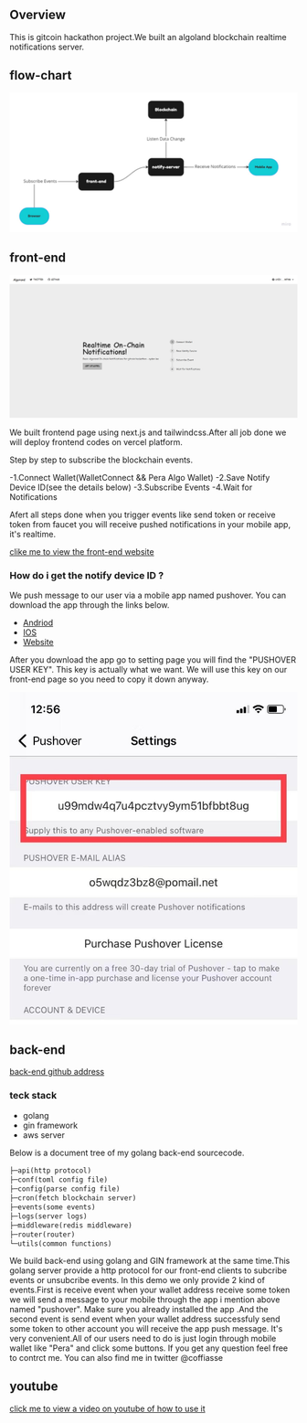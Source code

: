 ## Overview

This is gitcoin hackathon project.We built an algoland blockchain realtime notifications server.

## flow-chart

![alt Flowchart](public/Flowchart.jpg "Flowchart")

## front-end

![alt Flowchart](public/Frontend.png "Flowchart")

We built frontend page using next.js and tailwindcss.After all job done we will deploy frontend codes on vercel platform.

Step by step to subscribe the blockchain events.

-1.Connect Wallet(WalletConnect && Pera Algo Wallet)
-2.Save Notify Device ID(see the details below)
-3.Subscribe Events
-4.Wait for Notifications

Afert all steps done when you trigger events like send token or receive token from faucet you will receive pushed notifications in your mobile app, it's realtime.

[clike me to view the front-end website](https://realtime-notifications-frontend.vercel.app/ "subscribe")

### How do i get the notify device ID ?

We push message to our user via a mobile app named pushover.
You can download the app through the links below.

- [Andriod](https://play.google.com/store/apps/details?id=net.superblock.pushover)
- [IOS](https://apps.apple.com/us/app/pushover-notifications/id506088175?ls=1)
- [Website](https://pushover.net/)

After you download the app go to setting page you will find the "PUSHOVER USER KEY".
This key is actually what we want.
We will use this key on our front-end page so you need to copy it down anyway.

![alt PUSHID](public/PushId.jpg "PUSHID")

## back-end

[back-end github address](https://github.com/coffiasd/realtime-notifications-backend "sourcecode")

### teck stack

- golang
- gin framework
- aws server

Below is a document tree of my golang back-end sourcecode.

```
├─api(http protocol)
├─conf(toml config file)
├─config(parse config file)
├─cron(fetch blockchain server)
├─events(some events)
├─logs(server logs)
├─middleware(redis middleware)
├─router(router)
└─utils(common functions)
```

We build back-end using golang and GIN framework at the same time.This golang server provide a http protocol for our front-end clients to subcribe events or unsubcribe events.
In this demo we only provide 2 kind of events.First is receive event when your wallet address receive some token we will send a message to your mobile through the app i mention above named "pushover". Make sure you already installed the app .And the second event is send event when your wallet address successfuly send some token to other account you will receive the app push message.
It's very convenient.All of our users need to do is just login through mobile wallet like "Pera" and click some buttons.
If you get any question feel free to contrct me. You can also find me in twitter @coffiasse

## youtube

[click me to view a video on youtube of how to use it](https://www.youtube.com/watch?v=J_2g5045Tao&ab_channel=ayden-hackathon "sourcecode")
